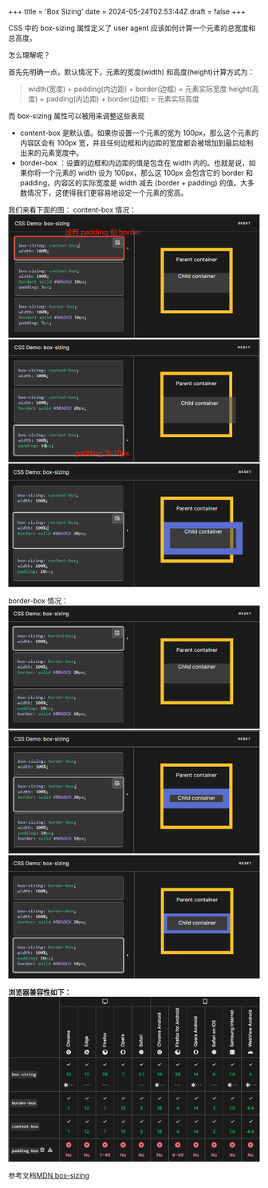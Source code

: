 +++
title = 'Box Sizing'
date = 2024-05-24T02:53:44Z
draft = false
+++

CSS 中的 box-sizing 属性定义了 user agent 应该如何计算一个元素的总宽度和总高度。

怎么理解呢？

首先先明确一点，默认情况下，元素的宽度(width) 和高度(height)计算方式为：
> width(宽度) + padding(内边距) + border(边框) = 元素实际宽度
> height(高度) + padding(内边距) + border(边框) = 元素实际高度

而 box-sizing 属性可以被用来调整这些表现
* content-box 是默认值。如果你设置一个元素的宽为 100px，那么这个元素的内容区会有 100px 宽，并且任何边框和内边距的宽度都会被增加到最后绘制出来的元素宽度中。
* border-box ：设置的边框和内边距的值是包含在 width 内的。也就是说，如果你将一个元素的 width 设为 100px，那么这 100px 会包含它的 border 和 padding，内容区的实际宽度是 width 减去 (border + padding) 的值。大多数情况下，这使得我们更容易地设定一个元素的宽高。

我们来看下面的图：
content-box 情况：
![alt text](image.png)
![alt text](image-1.png)
![alt text](image-2.png)


border-box 情况：
![alt text](image-3.png)
![alt text](image-4.png)
![alt text](image-5.png)

**浏览器兼容性如下：**
![alt text](image-6.png)

参考文档[MDN box-sizing](https://developer.mozilla.org/zh-CN/docs/Web/CSS/box-sizing)
